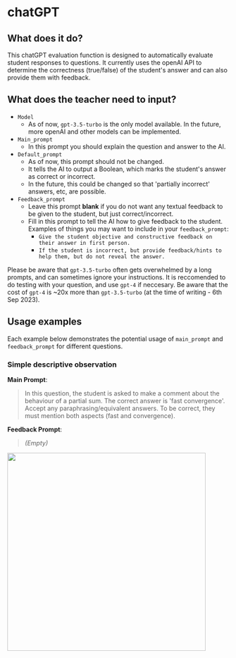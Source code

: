 # chatGPT

## What does it do?
This chatGPT evaluation function is designed to automatically evaluate student responses to questions. It currently uses the openAI API to determine the correctness (true/false) of the student's answer and can also provide them with feedback.


## What does the teacher need to input?
- `Model`
  - As of now, `gpt-3.5-turbo` is the only model available. In the future, more openAI and other models can be implemented.
- `Main_prompt`
  - In this prompt you should explain the question and answer to the AI.
- `Default_prompt`
  - As of now, this prompt should not be changed.
  - It tells the AI to output a Boolean, which marks the student's answer as correct or incorrect.
  - In the future, this could be changed so that 'partially incorrect' answers, etc, are possible.
- `Feedback_prompt`
  - Leave this prompt **blank** if you do not want any textual feedback to be given to the student, but just correct/incorrect.
  - Fill in this prompt to tell the AI how to give feedback to the student. Examples of things you may want to include in your `feedback_prompt`:
    - `Give the student objective and constructive feedback on their answer in first person.`
    - `If the student is incorrect, but provide feedback/hints to help them, but do not reveal the answer.`
   
Please be aware that `gpt-3.5-turbo` often gets overwhelmed by a long prompts, and can sometimes ignore your instructions. It is reccomended to do testing with your question, and use `gpt-4` if neccesary. Be aware that the cost of `gpt-4` is ~20x more than `gpt-3.5-turbo` (at the time of writing - 6th Sep 2023).

## Usage examples
Each example below demonstrates the potential usage of `main_prompt` and `feedback_prompt` for different questions.

### Simple descriptive observation
**Main Prompt**:
> In this question, the student is asked to make a comment about the behaviour of a partial sum. The correct answer is 'fast convergence'. Accept any paraphrasing/equivalent answers. To be correct, they must mention both aspects (fast and convergence).

**Feedback Prompt**:
> *(Empty)*

<img src="https://github.com/lambda-feedback/chatGPT/assets/138524447/af083bff-fade-4186-89aa-bc0b7f48ce0d" width="450">

